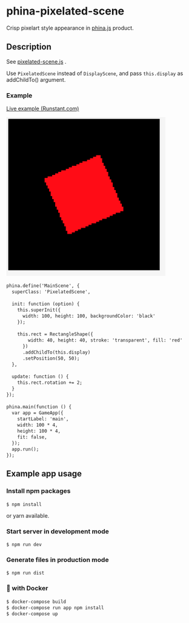 # phina-pixelated-scene

Crisp pixelart style appearance in [phina.js](https://github.com/phinajs/phina.js) product.

## Description

See [pixelated-scene.js](https://raw.githubusercontent.com/voidproc/phina-pixelated-scene/rdm/readme/pixelated-scene.js) .

Use `PixelatedScene` instead of `DisplayScene`, and pass `this.display` as addChildTo() argument.

### Example

[Live example (Runstant.com)](http://runstant.com/voidproc/projects/ad6d270d)

![example](https://raw.githubusercontent.com/voidproc/phina-pixelated-scene/rdm/readme/example.gif)

```
phina.define('MainScene', {
  superClass: 'PixelatedScene',

  init: function (option) {
    this.superInit({
      width: 100, height: 100, backgroundColor: 'black'
    });

    this.rect = RectangleShape({
        width: 40, height: 40, stroke: 'transparent', fill: 'red'
      })
      .addChildTo(this.display)
      .setPosition(50, 50);
  },

  update: function () {
    this.rect.rotation += 2;
  }
});

phina.main(function () {
  var app = GameApp({
    startLabel: 'main',
    width: 100 * 4,
    height: 100 * 4,
    fit: false,
  });
  app.run();
});
```

## Example app usage

### Install npm packages

```
$ npm install
```

or yarn available.

### Start server in development mode

```
$ npm run dev
```

### Generate files in production mode

```
$ npm run dist
```

### 🐳 with Docker

```
$ docker-compose build
$ docker-compose run app npm install
$ docker-compose up
```
